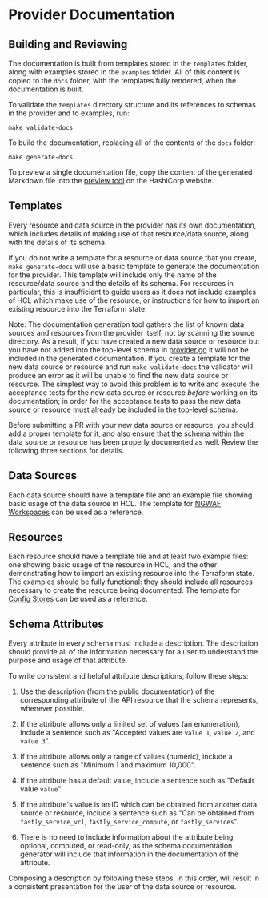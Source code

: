 # Provider Documentation

## Building and Reviewing

The documentation is built from templates stored in the `templates`
folder, along with examples stored in the `examples` folder. All of
this content is copied to the `docs` folder, with the templates fully
rendered, when the documentation is built.

To validate the `templates` directory structure and its references to
schemas in the provider and to examples, run:

```shell
make validate-docs
```

To build the documentation, replacing all of the contents of the
`docs` folder:

```shell
make generate-docs
```

To preview a single documentation file, copy the content of the
generated Markdown file into the [preview
tool](https://registry.terraform.io/tools/doc-preview) on the
HashiCorp website.

## Templates

Every resource and data source in the provider has its own
documentation, which includes details of making use of that
resource/data source, along with the details of its schema.

If you do not write a template for a resource or data source that you
create, `make generate-docs` will use a basic template to generate the
documentation for the provider. This template will include only the
name of the resource/data source and the details of its schema. For
resources in particular, this is insufficient to guide users as it
does not include examples of HCL which make use of the resource, or
instructions for how to import an existing resource into the Terraform
state.

Note: The documentation generation tool gathers the list of known data
sources and resources from the provider itself, not by scanning the
source directory. As a result, if you have created a new data source
or resource but you have not added into the top-level schema in
[provider.go](fastly/provider.go) it will not be included in the
generated documentation. If you create a template for the new data
source or resource and run `make validate-docs` the validator will
produce an error as it will be unable to find the new data source or
resource. The simplest way to avoid this problem is to write and
execute the acceptance tests for the new data source or resource
*before* working on its documentation; in order for the acceptance
tests to pass the new data source or resource must already be included
in the top-level schema.

Before submitting a PR with your new data source or resource, you
should add a proper template for it, and also ensure that the schema
within the data source or resource has been properly documented as
well. Review the following three sections for details.

## Data Sources

Each data source should have a template file and an example file
showing basic usage of the data source in HCL. The template for [NGWAF
Workspaces](templates/data-sources/ngwaf_workspaces.md.tmpl) can be
used as a reference.

## Resources

Each resource should have a template file and at least two example
files: one showing basic usage of the resource in HCL, and the
other demonstrating how to import an existing resource into the
Terraform state. The examples should be fully functional: they should
include all resources necessary to create the resource being
documented. The template for [Config
Stores](templates/resources/configstore.md.tmpl) can be used as a
reference.

## Schema Attributes

Every attribute in every schema must include a description. The
description should provide all of the information necessary for a user
to understand the purpose and usage of that attribute.

To write consistent and helpful attribute descriptions, follow these steps:

1. Use the description (from the public documentation) of the
   corresponding attribute of the API resource that the schema
   represents, whenever possible.

1. If the attribute allows only a limited set of values (an
   enumeration), include a sentence such as "Accepted values are
   `value 1`, `value 2`, and `value 3`".

1. If the attribute allows only a range of values (numeric), include a
   sentence such as "Minimum 1 and maximum 10,000".

1. If the attribute has a default value, include a sentence such as
   "Default value `value`".

1. If the attribute's value is an ID which can be obtained from
   another data source or resource, include a sentence such as "Can be
   obtained from `fastly_service_vcl`, `fastly_service_compute`, or
   `fastly_services`".

1. There is no need to include information about the attribute being
   optional, computed, or read-only, as the schema documentation
   generator will include that information in the documentation of the
   attribute.

Composing a description by following these steps, in this order, will
result in a consistent presentation for the user of the data source or
resource.
